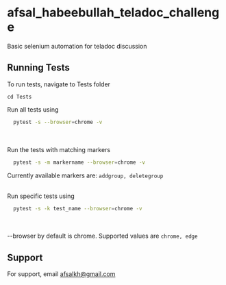 # afsal_habeebullah_teladoc_challenge
Basic selenium automation for teladoc discussion




## Running Tests

To run tests, navigate to Tests folder

```cd Tests```

Run all tests using
```bash
  pytest -s --browser=chrome -v
```
<br/><br/>
Run the tests with matching markers
```bash
  pytest -s -m markername --browser=chrome -v
```
Currently available markers are: ```addgroup, deletegroup```
<br/><br/>

Run specific tests using
```bash
  pytest -s -k test_name --browser=chrome -v
```
<br/><br/>
--browser by default is chrome. Supported values are ```chrome, edge```

## Support
For support, email afsalkh@gmail.com


